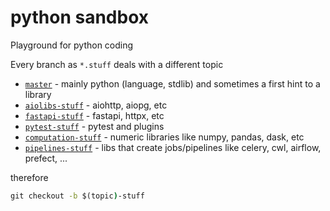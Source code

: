 # python sandbox

Playground for python coding

Every branch as `*.stuff` deals with a different topic
  * [``master``](https://github.com/pcrespov/sandbox-python/tree/master) - mainly python (language, stdlib) and sometimes a first hint to a library
  * [``aiolibs-stuff``](https://github.com/pcrespov/sandbox-python/tree/aiolibs-stuff) - aiohttp, aiopg, etc
  * [``fastapi-stuff``](https://github.com/pcrespov/sandbox-python/tree/fastapi-stuff) - fastapi, httpx, etc
  * [``pytest-stuff``](https://github.com/pcrespov/sandbox-python/tree/pytest-stuff) - pytest and plugins
  * [``computation-stuff``](https://github.com/pcrespov/sandbox-python/tree/computation-stuff) - numeric libraries like numpy, pandas, dask, etc
  * [``pipelines-stuff``](https://github.com/pcrespov/sandbox-python/tree/numerics-stuff) -  libs that create jobs/pipelines like celery, cwl, airflow, prefect, ... 

therefore

```cmd
git checkout -b $(topic)-stuff
```